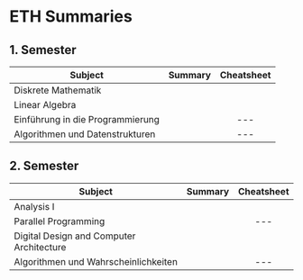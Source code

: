 # ETH Summaries

## 1. Semester

Subject | Summary | Cheatsheet
------ | :------: | :------:
Diskrete Mathematik | |
Linear Algebra | |
Einführung in die Programmierung | | ---
Algorithmen und Datenstrukturen | | ---

## 2. Semester

Subject | Summary | Cheatsheet
------ | :------: | :------:
Analysis I | |
Parallel Programming | | ---
Digital Design and Computer Architecture | |
Algorithmen und Wahrscheinlichkeiten | | ---
